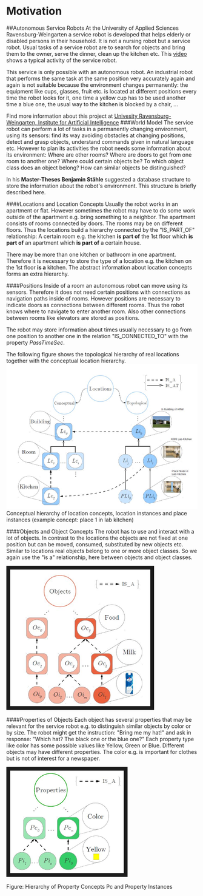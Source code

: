 # Motivation
##Autonomous Service Robots
At the University of Applied Sciences Ravensburg-Weingarten a service robot is developed that helps elderly or disabled persons in their household. It is not a nursing robot but a service robot. Usual tasks of a service robot are to search for objects and bring them to the owner, serve the dinner, clean up the kitchen etc. This [video](http://link) shows a typical activity of the service robot.

This service is only possible with an autonomous robot. An industrial robot that performs the same task at the same position very accurately again and again is not suitable because the environment changes permanently: the equipment like cups, glasses, fruit etc. is located at different positions every time the robot looks for it, one time a yellow cup has to be used another time a blue one, the usual way to the kitchen is blocked by a chair, ...

Find more information about this project at [Univesity Ravensburg-Weingarten, Institute for Artificial Intelligence](http://iki.hs-weingarten.de/?lang=eng&page=aktuelles)
###World Model
The service robot can perform a lot of tasks in a permanently changing environment, using its sensors: find its way avoiding obstacles at changing positions, detect and grasp objects, understand commands given in natural language etc. However to plan its activities the robot needs some information about its environment: Where are other rooms? Where are doors to get from one room to another one? Where could certain objects be? To which object class does an object belong? How can similar objects be distinguished?

In his **Master-Theses Benjamin Stähle** suggested a database structure to store the information about the robot's environment. This structure is briefly described here.

####Locations and Location Concepts
Usually the robot works in an apartment or flat. However sometimes the robot may have to do some work outside of the apartment e.g. bring something to a neighbor. The apartment consists of rooms connected by doors. The rooms may be on different floors. Thus the locations build a hierarchy connected by the "IS_PART_OF" relationship: A certain room e.g. the kitchen **is part of** the 1st floor which **is part of** an apartment which **is part of** a certain house.

There may be more than one kitchen or bathroom in one apartment. Therefore it is necessary to store the type of a location e.g. the kitchen on the 1st floor **is a** kitchen. The abstract information about location concepts forms an extra hierarchy.

####Positions
Inside of a room an autonomous robot can move using its sensors. Therefore it does not need certain positions with connections as navigation paths inside of rooms. However positions are necessary to indicate doors as connections between different rooms. Thus the robot knows where to navigate to enter another room. Also other connections between rooms like elevators are stored as positions.

The robot may store information about times usually necessary to go from one position to another one in the relation "IS_CONNECTED_TO" with the property *PassTimeSec*.

The following figure shows the topological hierarchy of real locations together with the conceptual location hierarchy.
![Figure Locations](LocationHierarchy.JPG)
Conceptual hierarchy of location concepts, location instances and place instances (example concept: place 1 in lab kitchen)

####Objects and Object Concepts
The robot has to use and interact with a lot of objects. In contrast to the locations the objects are not fixed at one position but can be moved, consumed, substituted by new objects etc. Similar to locations real objects belong to one or more object classes. So we again use the "is a" relationship, here between objects and object classes.

<img src="ObjectHierarchy.JPG"
alt="Property Hierarchy" width="370" height="360" border="10" />

####Properties of Objects
Each object has several properties that may be relevant for the service robot e.g. to distinguish similar objects by color or by size. The robot might get the instruction: "Bring me my hat!" and ask in response: "Which hat? The black one or the blue one?" Each property type like color has some possible values like Yellow, Green or Blue. Different objects may have different properties. The color e.g. is important for clothes but is not of interest for a newspaper.

<img src="PropertyHierarchy.JPG"
alt="Property Hierarchy" width="300" height="270" border="10" />

Figure: Hierarchy of Property Concepts Pc and Property Instances 

